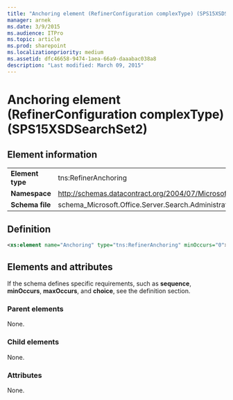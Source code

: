 ```yaml
---
title: "Anchoring element (RefinerConfiguration complexType) (SPS15XSDSearchSet2)"
manager: arnek
ms.date: 3/9/2015
ms.audience: ITPro
ms.topic: article
ms.prod: sharepoint
ms.localizationpriority: medium
ms.assetid: dfc46658-9474-1aea-66a9-daaabac038a8
description: "Last modified: March 09, 2015"
---
```


# Anchoring element (RefinerConfiguration complexType) (SPS15XSDSearchSet2)
 
## Element information

|||
|:-----|:-----|
|**Element type** <br/> |tns:RefinerAnchoring  <br/> |
|**Namespace** <br/> |http://schemas.datacontract.org/2004/07/Microsoft.Office.Server.Search.Administration  <br/> |
|**Schema file** <br/> |schema_Microsoft.Office.Server.Search.Administration.xsd  <br/> |
   
## Definition

```XML
<xs:element name="Anchoring" type="tns:RefinerAnchoring" minOccurs="0"></xs:element>

```

## Elements and attributes

If the schema defines specific requirements, such as **sequence**, **minOccurs**, **maxOccurs**, and **choice**, see the definition section. 
  
### Parent elements

None.
  
### Child elements

None.
  
### Attributes

None.
  

